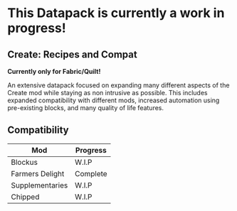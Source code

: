 # This Datapack is currently a work in progress!
## Create: Recipes and Compat
**Currently only for Fabric/Quilt!**

An extensive datapack focused on expanding many different aspects of the Create mod while staying as non intrusive as possible. This includes expanded compatibility with different mods, increased automation using pre-existing blocks, and many quality of life features.

## Compatibility

| **Mod** | **Progress** |
|-----------------|---------------|
| Blockus         | W.I.P         |
| Farmers Delight | Complete      |
| Supplementaries | W.I.P         |
| Chipped         | W.I.P         |
